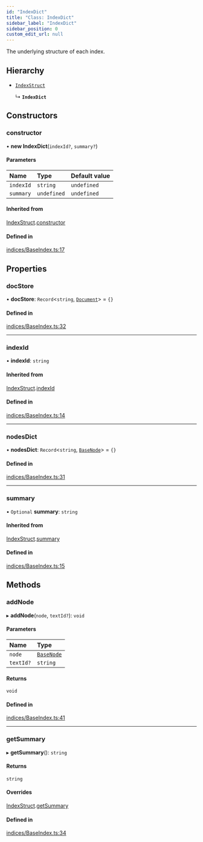```yaml
---
id: "IndexDict"
title: "Class: IndexDict"
sidebar_label: "IndexDict"
sidebar_position: 0
custom_edit_url: null
---
```


The underlying structure of each index.

## Hierarchy

- [`IndexStruct`](IndexStruct.md)

  ↳ **`IndexDict`**

## Constructors

### constructor

• **new IndexDict**(`indexId?`, `summary?`)

#### Parameters

| Name | Type | Default value |
| :------ | :------ | :------ |
| `indexId` | `string` | `undefined` |
| `summary` | `undefined` | `undefined` |

#### Inherited from

[IndexStruct](IndexStruct.md).[constructor](IndexStruct.md#constructor)

#### Defined in

[indices/BaseIndex.ts:17](https://github.com/run-llama/LlamaIndexTS/blob/08c2d46/packages/core/src/indices/BaseIndex.ts#L17)

## Properties

### docStore

• **docStore**: `Record`<`string`, [`Document`](Document.md)\> = `{}`

#### Defined in

[indices/BaseIndex.ts:32](https://github.com/run-llama/LlamaIndexTS/blob/08c2d46/packages/core/src/indices/BaseIndex.ts#L32)

___

### indexId

• **indexId**: `string`

#### Inherited from

[IndexStruct](IndexStruct.md).[indexId](IndexStruct.md#indexid)

#### Defined in

[indices/BaseIndex.ts:14](https://github.com/run-llama/LlamaIndexTS/blob/08c2d46/packages/core/src/indices/BaseIndex.ts#L14)

___

### nodesDict

• **nodesDict**: `Record`<`string`, [`BaseNode`](BaseNode.md)\> = `{}`

#### Defined in

[indices/BaseIndex.ts:31](https://github.com/run-llama/LlamaIndexTS/blob/08c2d46/packages/core/src/indices/BaseIndex.ts#L31)

___

### summary

• `Optional` **summary**: `string`

#### Inherited from

[IndexStruct](IndexStruct.md).[summary](IndexStruct.md#summary)

#### Defined in

[indices/BaseIndex.ts:15](https://github.com/run-llama/LlamaIndexTS/blob/08c2d46/packages/core/src/indices/BaseIndex.ts#L15)

## Methods

### addNode

▸ **addNode**(`node`, `textId?`): `void`

#### Parameters

| Name | Type |
| :------ | :------ |
| `node` | [`BaseNode`](BaseNode.md) |
| `textId?` | `string` |

#### Returns

`void`

#### Defined in

[indices/BaseIndex.ts:41](https://github.com/run-llama/LlamaIndexTS/blob/08c2d46/packages/core/src/indices/BaseIndex.ts#L41)

___

### getSummary

▸ **getSummary**(): `string`

#### Returns

`string`

#### Overrides

[IndexStruct](IndexStruct.md).[getSummary](IndexStruct.md#getsummary)

#### Defined in

[indices/BaseIndex.ts:34](https://github.com/run-llama/LlamaIndexTS/blob/08c2d46/packages/core/src/indices/BaseIndex.ts#L34)
